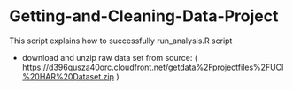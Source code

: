 Getting-and-Cleaning-Data-Project
=================================

This script explains how to successfully run_analysis.R script

* download and unzip raw data set from source: ( https://d396qusza40orc.cloudfront.net/getdata%2Fprojectfiles%2FUCI%20HAR%20Dataset.zip )
